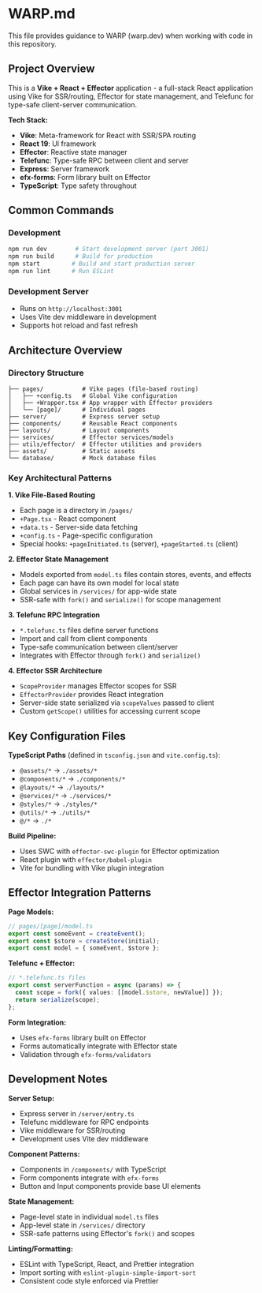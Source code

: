 # WARP.md

This file provides guidance to WARP (warp.dev) when working with code in this repository.

## Project Overview

This is a **Vike + React + Effector** application - a full-stack React application using Vike for SSR/routing, Effector for state management, and Telefunc for type-safe client-server communication.

**Tech Stack:**
- **Vike**: Meta-framework for React with SSR/SPA routing
- **React 19**: UI framework
- **Effector**: Reactive state manager 
- **Telefunc**: Type-safe RPC between client and server
- **Express**: Server framework
- **efx-forms**: Form library built on Effector
- **TypeScript**: Type safety throughout

## Common Commands

### Development
```bash
npm run dev        # Start development server (port 3001)
npm run build      # Build for production
npm start         # Build and start production server
npm run lint      # Run ESLint
```

### Development Server
- Runs on `http://localhost:3001`
- Uses Vite dev middleware in development
- Supports hot reload and fast refresh

## Architecture Overview

### Directory Structure
```
├── pages/           # Vike pages (file-based routing)
│   ├── +config.ts   # Global Vike configuration
│   ├── +Wrapper.tsx # App wrapper with Effector providers
│   └── [page]/      # Individual pages
├── server/          # Express server setup
├── components/      # Reusable React components
├── layouts/         # Layout components
├── services/        # Effector services/models
├── utils/effector/  # Effector utilities and providers
├── assets/          # Static assets
└── database/        # Mock database files
```

### Key Architectural Patterns

**1. Vike File-Based Routing**
- Each page is a directory in `/pages/`
- `+Page.tsx` - React component
- `+data.ts` - Server-side data fetching
- `+config.ts` - Page-specific configuration
- Special hooks: `+pageInitiated.ts` (server), `+pageStarted.ts` (client)

**2. Effector State Management**
- Models exported from `model.ts` files contain stores, events, and effects
- Each page can have its own model for local state
- Global services in `/services/` for app-wide state
- SSR-safe with `fork()` and `serialize()` for scope management

**3. Telefunc RPC Integration**
- `*.telefunc.ts` files define server functions
- Import and call from client components
- Type-safe communication between client/server
- Integrates with Effector through `fork()` and `serialize()`

**4. Effector SSR Architecture**
- `ScopeProvider` manages Effector scopes for SSR
- `EffectorProvider` provides React integration
- Server-side state serialized via `scopeValues` passed to client
- Custom `getScope()` utilities for accessing current scope

## Key Configuration Files

**TypeScript Paths** (defined in `tsconfig.json` and `vite.config.ts`):
- `@assets/*` → `./assets/*`
- `@components/*` → `./components/*` 
- `@layouts/*` → `./layouts/*`
- `@services/*` → `./services/*`
- `@styles/*` → `./styles/*`
- `@utils/*` → `./utils/*`
- `@/*` → `./*`

**Build Pipeline:**
- Uses SWC with `effector-swc-plugin` for Effector optimization
- React plugin with `effector/babel-plugin` 
- Vite for bundling with Vike plugin integration

## Effector Integration Patterns

**Page Models:**
```typescript
// pages/[page]/model.ts
export const someEvent = createEvent();
export const $store = createStore(initial);
export const model = { someEvent, $store };
```

**Telefunc + Effector:**
```typescript
// *.telefunc.ts files
export const serverFunction = async (params) => {
  const scope = fork({ values: [[model.$store, newValue]] });
  return serialize(scope);
};
```

**Form Integration:**
- Uses `efx-forms` library built on Effector
- Forms automatically integrate with Effector state
- Validation through `efx-forms/validators`

## Development Notes

**Server Setup:**
- Express server in `/server/entry.ts`
- Telefunc middleware for RPC endpoints
- Vike middleware for SSR/routing
- Development uses Vite dev middleware

**Component Patterns:**
- Components in `/components/` with TypeScript
- Form components integrate with `efx-forms`
- Button and Input components provide base UI elements

**State Management:**
- Page-level state in individual `model.ts` files
- App-level state in `/services/` directory
- SSR-safe patterns using Effector's `fork()` and scopes

**Linting/Formatting:**
- ESLint with TypeScript, React, and Prettier integration
- Import sorting with `eslint-plugin-simple-import-sort`
- Consistent code style enforced via Prettier
